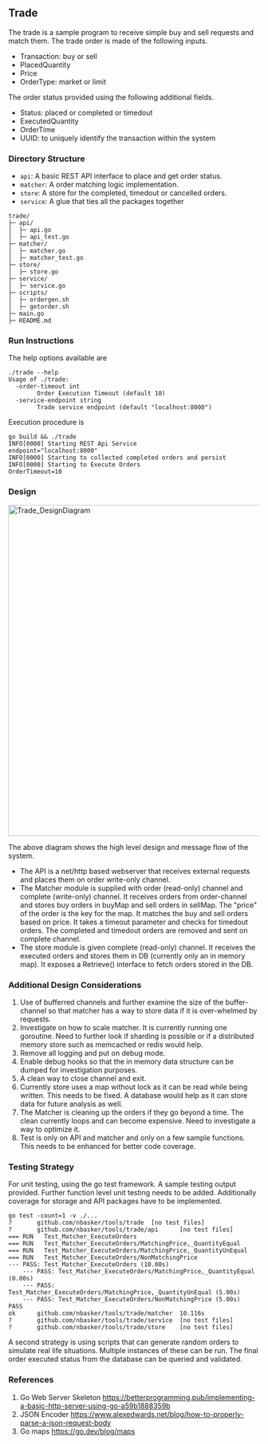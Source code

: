 ## Trade
The trade is a sample program to receive simple buy and sell requests and match them.
The trade order is made of the following inputs.
* Transaction: buy or sell
* PlacedQuantity
* Price
* OrderType: market or limit

The order status provided using the following additional fields.
* Status: placed or completed or timedout
* ExecutedQuantity
* OrderTime
* UUID: to uniquely identify the transaction within the system

### Directory Structure

- `api`: A basic REST API interface to place and get order status.
- `matcher`: A order matching logic implementation.
- `store`: A store for the completed, timedout or cancelled orders.
- `service`: A glue that ties all the packages together

```
trade/
├─ api/
│  ├─ api.go
│  ├─ api_test.go
├─ matcher/
│  ├─ matcher.go
│  ├─ matcher_test.go
├─ store/
│  ├─ store.go
├─ service/
│  ├─ service.go
├─ scripts/
│  ├─ ordergen.sh
│  ├─ getorder.sh
├─ main.go
├─ README.md
```

### Run Instructions

The help options available are
```
./trade --help
Usage of ./trade:
  -order-timeout int
        Order Execution Timeout (default 10)
  -service-endpoint string
        Trade service endpoint (default "localhost:8000")
```

Execution procedure is
```
go build && ./trade 
INFO[0000] Starting REST Api Service                     endpoint="localhost:8000"
INFO[0000] Starting to collected completed orders and persist 
INFO[0000] Starting to Execute Orders                    OrderTimeout=10
```

### Design
<img width="664" alt="Trade_DesignDiagram" src="https://user-images.githubusercontent.com/16254163/184537116-9b75c9f9-f574-4547-95d9-fd02cdae4fdf.png">

The above diagram shows the high level design and message flow of the system.
* The API is a net/http based webserver that receives external requests and places them on order write-only channel.
* The Matcher module is supplied with order (read-only) channel and complete (write-only) channel. It receives orders from order-channel and stores buy orders in buyMap and sell orders in sellMap. The "price" of the order is the key for the map. It matches the buy and sell orders based on price. It takes a timeout parameter and checks for timedout orders. The completed and timedout orders are removed and sent on complete channel.
* The store module is given complete (read-only) channel. It receives the executed orders and stores them in DB (currently only an in memory map). It exposes a Retrieve() interface to fetch orders stored in the DB.

### Additional Design Considerations
1. Use of bufferred channels and further examine the size of the buffer-channel so that matcher has a way to store data if it is over-whelmed by requests.
2. Investigate on how to scale matcher. It is currently running one goroutine. Need to further look if sharding is possible or if a distributed memory store such as memcached or redis would help.
3. Remove all logging and put on debug mode.
4. Enable debug hooks so that the in memory data structure can be dumped for investigation purposes.
5. A clean way to close channel and exit.
6. Currently store uses a map without lock as it can be read while being written. This needs to be fixed. A database would help as it can store data for future analysis as well.
7. The Matcher is cleaning up the orders if they go beyond a time. The clean currently loops and can become expensive. Need to investigate a way to optimize it.
8. Test is only on API and matcher and only on a few sample functions. This needs to be enhanced for better code coverage.

### Testing Strategy

For unit testing, using the go test framework. A sample testing output provided. Further function level unit testing needs to be added. Additionally coverage for storage and API packages have to be implemented.

```
go test -count=1 -v ./...
?       github.com/nbasker/tools/trade  [no test files]
?       github.com/nbasker/tools/trade/api      [no test files]
=== RUN   Test_Matcher_ExecuteOrders
=== RUN   Test_Matcher_ExecuteOrders/MatchingPrice,_QuantityEqual
=== RUN   Test_Matcher_ExecuteOrders/MatchingPrice,_QuantityUnEqual
=== RUN   Test_Matcher_ExecuteOrders/NonMatchingPrice
--- PASS: Test_Matcher_ExecuteOrders (10.00s)
    --- PASS: Test_Matcher_ExecuteOrders/MatchingPrice,_QuantityEqual (0.00s)
    --- PASS: Test_Matcher_ExecuteOrders/MatchingPrice,_QuantityUnEqual (5.00s)
    --- PASS: Test_Matcher_ExecuteOrders/NonMatchingPrice (5.00s)
PASS
ok      github.com/nbasker/tools/trade/matcher  10.116s
?       github.com/nbasker/tools/trade/service  [no test files]
?       github.com/nbasker/tools/trade/store    [no test files]
```

A second strategy is using scripts that can generate random orders to simulate real life situations. Multiple instances of these can be run. The final order executed status from the database can be queried and validated.

### References
1. Go Web Server Skeleton https://betterprogramming.pub/implementing-a-basic-http-server-using-go-a59b1888359b
2. JSON Encoder https://www.alexedwards.net/blog/how-to-properly-parse-a-json-request-body
3. Go maps https://go.dev/blog/maps
